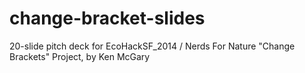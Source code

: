 change-bracket-slides
=====================

20-slide pitch deck for EcoHackSF_2014 / Nerds For Nature "Change Brackets" Project, by Ken McGary
